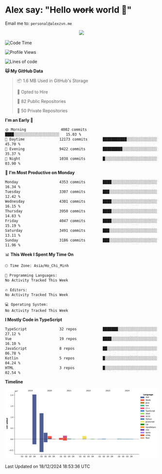 # Alex say: "Hello ~~work~~ world 🐾"
Email me to: `personal@alexzvn.me`


<p align=center>
  <a href="https://skillicons.dev">
    <img src="https://skillicons.dev/icons?i=ts,js,php,nodejs,bun,vue,nuxt,react,svelte,tauri,laravel,rust,mongodb,docker,electron,redis,rabbitmq,tailwind,git,cloudflare,elysia,mysql,nginx,rollupjs,sentry,ubuntu,yarn,html,css,vite" />
  </a>
</p>

<!--START_SECTION:waka-->
![Code Time](http://img.shields.io/badge/Code%20Time-1%2C066%20hrs%2055%20mins-blue)

![Profile Views](http://img.shields.io/badge/Profile%20Views-2-blue)

![Lines of code](https://img.shields.io/badge/From%20Hello%20World%20I%27ve%20Written-40.7%20million%20lines%20of%20code-blue)

**🐱 My GitHub Data** 

> 📦 1.6 MB Used in GitHub's Storage 
 > 
> 💼 Opted to Hire
 > 
> 📜 82 Public Repositories 
 > 
> 🔑 50 Private Repositories 
 > 
**I'm an Early 🐤** 

```text
🌞 Morning                4002 commits        ████░░░░░░░░░░░░░░░░░░░░░   15.03 % 
🌆 Daytime                12173 commits       ███████████░░░░░░░░░░░░░░   45.70 % 
🌃 Evening                9422 commits        █████████░░░░░░░░░░░░░░░░   35.37 % 
🌙 Night                  1038 commits        █░░░░░░░░░░░░░░░░░░░░░░░░   03.90 % 
```
📅 **I'm Most Productive on Monday** 

```text
Monday                   4353 commits        ████░░░░░░░░░░░░░░░░░░░░░   16.34 % 
Tuesday                  3307 commits        ███░░░░░░░░░░░░░░░░░░░░░░   12.42 % 
Wednesday                4301 commits        ████░░░░░░░░░░░░░░░░░░░░░   16.15 % 
Thursday                 3950 commits        ████░░░░░░░░░░░░░░░░░░░░░   14.83 % 
Friday                   4047 commits        ████░░░░░░░░░░░░░░░░░░░░░   15.19 % 
Saturday                 3491 commits        ███░░░░░░░░░░░░░░░░░░░░░░   13.11 % 
Sunday                   3186 commits        ███░░░░░░░░░░░░░░░░░░░░░░   11.96 % 
```


📊 **This Week I Spent My Time On** 

```text
🕑︎ Time Zone: Asia/Ho_Chi_Minh

💬 Programming Languages: 
No Activity Tracked This Week

🔥 Editors: 
No Activity Tracked This Week

💻 Operating System: 
No Activity Tracked This Week
```

**I Mostly Code in TypeScript** 

```text
TypeScript               32 repos            ███████░░░░░░░░░░░░░░░░░░   27.12 % 
Vue                      19 repos            ████░░░░░░░░░░░░░░░░░░░░░   16.10 % 
JavaScript               8 repos             ██░░░░░░░░░░░░░░░░░░░░░░░   06.78 % 
Kotlin                   5 repos             █░░░░░░░░░░░░░░░░░░░░░░░░   04.24 % 
HTML                     3 repos             █░░░░░░░░░░░░░░░░░░░░░░░░   02.54 % 
```



**Timeline**

![Lines of Code chart](https://raw.githubusercontent.com/alexzvn/alexzvn/main/assets/bar_graph.png)


 Last Updated on 18/12/2024 18:53:36 UTC
<!--END_SECTION:waka-->
